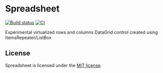 # Spreadsheet

[![Build status](https://dev.azure.com/wieslawsoltes/GitHub/_apis/build/status/Sources/Spreadsheet)](https://dev.azure.com/wieslawsoltes/GitHub/_build/latest?definitionId=88)
[![CI](https://github.com/wieslawsoltes/Spreadsheet/actions/workflows/build.yml/badge.svg)](https://github.com/wieslawsoltes/Spreadsheet/actions/workflows/build.yml)

Experimental virtualized rows and columns DataGrid control created using ItemsRepeater/ListBox

## License

Spreadsheet is licensed under the [MIT license](LICENSE).
